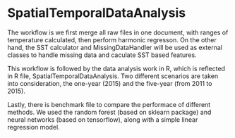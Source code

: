# SpatialTemporalDataAnalysis

The workflow is we first merge all raw files in one document, with ranges of temperature calculated, then perform harmonic regresson. On the other hand, the SST calculator and MissingDataHandler will be used as external classes to handle missing data and caculate SST based features. 

This workflow is followed by the data analysis work in R, which is reflected in R file, SpatialTemporalDataAnalysis. Two different scenarios are taken into consideration, the one-year (2015) and the five-year (from 2011 to 2015).

Lastly, there is benchmark file to compare the performace of different methods. We used the random forest (based on sklearn package) and neural networks (based on tensorflow), along with a simple linear regression model. 

